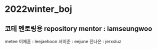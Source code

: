 # 2022winter_boj
코테 멘토링용 repository
mentor : iamseungwoo
---
metee
이재훈 : leejaehoon
서이준 : eejune
진나은 : jerxsluz
